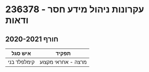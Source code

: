 # 236378 - עקרונות ניהול מידע חסר ודאות

## חורף 2020-2021

| איש סגל | תפקיד |
| ---- | ---- |
| קימלפלד בני | מרצה - אחראי מקצוע |

